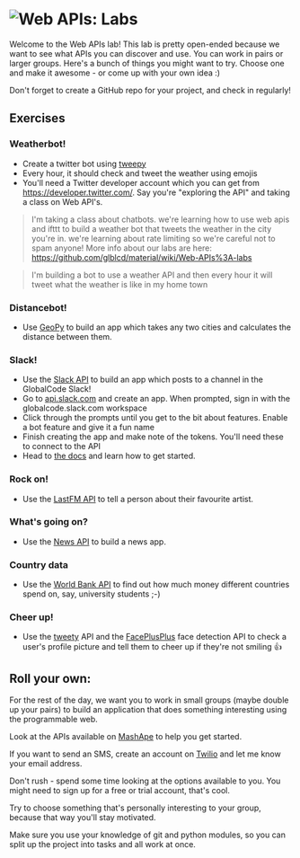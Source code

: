 # ![Web APIs: Labs](../blob/master/assets/img/GC_Logo_artwork_RGB-LOGO_colour_SMALL.png?raw=true) 

Welcome to the Web APIs lab! This lab is pretty open-ended because we want to see what APIs you can discover and use. You can work in pairs or larger groups. Here's a bunch of things you might want to try. Choose one and make it awesome - or come up with your own idea :)

Don't forget to create a GitHub repo for your project, and check in regularly!

## Exercises

### Weatherbot!
* Create a twitter bot using [tweepy](http://www.tweepy.org/)
* Every hour, it should check and tweet the weather using emojis
* You'll need a Twitter developer account which you can get from https://developer.twitter.com/. Say you're "exploring the API" and taking a class on Web API's.

> I'm taking a class about chatbots. we're learning how to use web apis and ifttt to build a weather bot that tweets the weather in the city you're in. we're learning about rate limiting so we're careful not to spam anyone! More info about our labs are here: https://github.com/glblcd/material/wiki/Web-APIs%3A-labs


> I'm building a bot to use a weather API and then every hour it will tweet what the weather is like in my home town

### Distancebot!
* Use [GeoPy](https://github.com/geopy/geopy) to build an app which takes any two cities and calculates the distance between them.

### Slack!
* Use the [Slack API](https://api.slack.com/tutorials/tags/python) to build an app which posts to a channel in the GlobalCode Slack!
* Go to [api.slack.com](https://api.slack.com) and create an app. When prompted, sign in with the globalcode.slack.com workspace
* Click through the prompts until you get to the bit about features. Enable a bot feature and give it a fun name
* Finish creating the app and make note of the tokens. You'll need these to connect to the API
* Head to [the docs](https://slack.dev/python-slackclient/) and learn how to get started. 

### Rock on!
* Use the [LastFM API](http://www.last.fm/api) to tell a person about their favourite artist.

### What's going on?
* Use the [News API](https://newsapi.org/#documentation) to build a news app.

### Country data
* Use the [World Bank API](https://wbdata.readthedocs.io/en/latest/) to find out how much money different countries spend on, say, university students ;-)

### Cheer up!
* Use the [tweety](http://www.tweepy.org/) API and the [FacePlusPlus](https://market.mashape.com/faceplusplus/faceplusplus-face-detection) face detection API to check a user's profile picture and tell them to cheer up if they're not smiling 👍 

## Roll your own:

For the rest of the day, we want you to work in small groups 
(maybe double up your pairs) to build an application that does something interesting using the programmable
web.

Look at the APIs available on [MashApe](https://market.mashape.com/explore) to help you get started.

If you want to send an SMS, create an account on [Twilio](https://www.twilio.com) and let me know your email address.

Don't rush - spend some time looking at the options available to you. You might need to sign up for a
free or trial account, that's cool.

Try to choose something that's personally interesting to your group, because that way you'll stay motivated.

Make sure you use your knowledge of git and python modules, so you can split up the project into tasks and all
work at once.